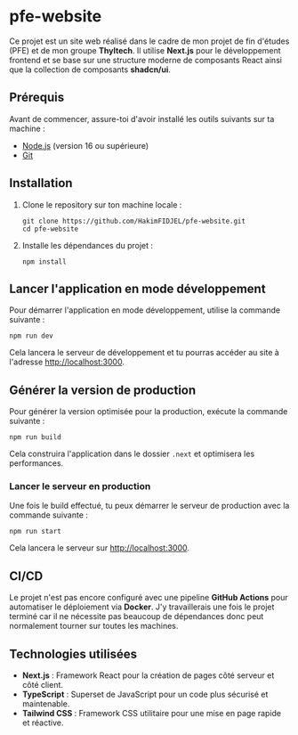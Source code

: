 # pfe-website

Ce projet est un site web réalisé dans le cadre de mon projet de fin d'études (PFE) et de mon groupe **Thyltech**. Il utilise **Next.js** pour le développement frontend et se base sur une structure moderne de composants React ainsi que la collection de composants **shadcn/ui**.

## Prérequis

Avant de commencer, assure-toi d'avoir installé les outils suivants sur ta machine :

- [Node.js](https://nodejs.org/) (version 16 ou supérieure)
- [Git](https://git-scm.com/)

## Installation

1. Clone le repository sur ton machine locale :

   ```
   git clone https://github.com/HakimFIDJEL/pfe-website.git
   cd pfe-website
   ```

2. Installe les dépendances du projet :

   ```npm install```

## Lancer l'application en mode développement

Pour démarrer l'application en mode développement, utilise la commande suivante :

   ```npm run dev```

Cela lancera le serveur de développement et tu pourras accéder au site à l'adresse [http://localhost:3000](http://localhost:3000).

## Générer la version de production

Pour générer la version optimisée pour la production, exécute la commande suivante :

   ```npm run build```

Cela construira l'application dans le dossier `.next` et optimisera les performances.

### Lancer le serveur en production

Une fois le build effectué, tu peux démarrer le serveur de production avec la commande suivante :

   ```npm run start```

Cela lancera le serveur sur [http://localhost:3000](http://localhost:3000).

## CI/CD

Le projet n'est pas encore configuré avec une pipeline **GitHub Actions** pour automatiser le déploiement via **Docker**. J'y travaillerais une fois le projet terminé car il ne nécessite pas beaucoup de dépendances donc peut normalement tourner sur toutes les machines.

## Technologies utilisées

- **Next.js** : Framework React pour la création de pages côté serveur et côté client.
- **TypeScript** : Superset de JavaScript pour un code plus sécurisé et maintenable.
- **Tailwind CSS** : Framework CSS utilitaire pour une mise en page rapide et réactive.


